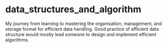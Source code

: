 # data_structures_and_algorithm
My journey from learning to mastering the organisation, management, and storage format for efficient data handling.
Good practice of efficient data structure would mostly lead someone to design and implement efficient algorithms.
